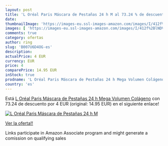 ```yaml
---
layout: post
title: 'L Oréal Paris Máscara de Pestañas 24 h M al 73.24 % de descuento'
date: 
thumbnailImage: 'https://images-eu.ssl-images-amazon.com/images/I/412f%2BlNDVLL._SL200_.jpg'
images: [ 'https://images-eu.ssl-images-amazon.com/images/I/412f%2BlNDVLL._SL200_.jpg' ]
comments: true
category: ofertas
author: ring
slug: 'B007U6D4OG-es'
description:
actualPrice: 4 EUR
currency: EUR
price: 4
comparePrice: 14.95 EUR
inStock: true
prodname: 'L Oréal Paris Máscara de Pestañas 24 h Mega Volumen Colágeno'
country: 'es'
---
```


Está [L Oréal Paris Máscara de Pestañas 24 h Mega Volumen Colágeno](https://www.amazon.es/dp/B007U6D4OG/?tag=tolees-21) con 73.24 de descuento por 4 EUR (original: 14.95 EUR) en el siguiente enlace!

[![L Oréal Paris Máscara de Pestañas 24 h M](https://images-eu.ssl-images-amazon.com/images/I/412f%2BlNDVLL._SL200_.jpg)](https://www.amazon.es/dp/B007U6D4OG/?tag=tolees-21)

[Ver la oferta!!](https://www.amazon.es/dp/B007U6D4OG/?tag=tolees-21)

Links participate in Amazon Associate program and might generate a comission on qualifying sales


